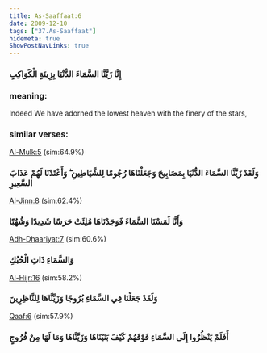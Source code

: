 ```yaml
---
title: As-Saaffaat:6
date: 2009-12-10
tags: ["37.As-Saaffaat"]
hidemeta: true 
ShowPostNavLinks: true 
---
```

### إِنَّا زَيَّنَّا السَّمَاءَ الدُّنْيَا بِزِينَةٍ الْكَوَاكِبِ
### meaning: 
Indeed We have adorned the lowest heaven with the finery of the stars,
### similar verses: 

[Al-Mulk:5](/67/5) (sim:64.9%)

### وَلَقَدْ زَيَّنَّا السَّمَاءَ الدُّنْيَا بِمَصَابِيحَ وَجَعَلْنَاهَا رُجُومًا لِلشَّيَاطِينِ ۖ وَأَعْتَدْنَا لَهُمْ عَذَابَ السَّعِيرِ

[Al-Jinn:8](/72/8) (sim:62.4%)

### وَأَنَّا لَمَسْنَا السَّمَاءَ فَوَجَدْنَاهَا مُلِئَتْ حَرَسًا شَدِيدًا وَشُهُبًا

[Adh-Dhaariyat:7](/51/7) (sim:60.6%)

### وَالسَّمَاءِ ذَاتِ الْحُبُكِ

[Al-Hijr:16](/15/16) (sim:58.2%)

### وَلَقَدْ جَعَلْنَا فِي السَّمَاءِ بُرُوجًا وَزَيَّنَّاهَا لِلنَّاظِرِينَ

[Qaaf:6](/50/6) (sim:57.9%)

### أَفَلَمْ يَنْظُرُوا إِلَى السَّمَاءِ فَوْقَهُمْ كَيْفَ بَنَيْنَاهَا وَزَيَّنَّاهَا وَمَا لَهَا مِنْ فُرُوجٍ

